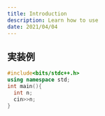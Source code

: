 ```yaml
---
title: Introduction
description: Learn how to use
date: 2021/04/04
---
```


## 実装例

```cpp
#include<bits/stdc++.h>
using namespace std;
int main(){
  int n;
  cin>>n;
}
```